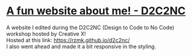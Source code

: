 # [A fun website about me! - D2C2NC](https://rzmk.github.io/d2c2nc/)
A website I edited during the D2C2NC (Design to Code to No Code) workshop hosted by Creative X!  
Hosted at this link: https://rzmk.github.io/d2c2nc/  
I also went ahead and made it a bit responsive in the styling.